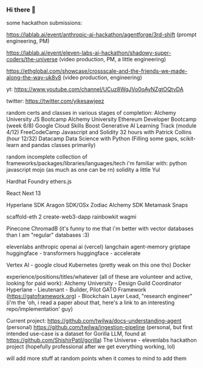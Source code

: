 ### Hi there 👋

some hackathon submissions:

https://lablab.ai/event/anthropic-ai-hackathon/agentforge/3rd-shift (prompt engineering, PM)

https://lablab.ai/event/eleven-labs-ai-hackathon/shadowy-super-coders/the-universe (video production, PM, a little engineering)

https://ethglobal.com/showcase/crossscale-and-the-friends-we-made-along-the-way-uk8v8 (video production, engineering)

yt:
https://www.youtube.com/channel/UCuz8WqJVo0oAyNZgtOQtvDA

twitter:
https://twitter.com/yikesawjeez

random certs and classes in various stages of completion:
Alchemy University JS Bootcamp
Alchemy University Ethereum Developer Bootcamp (week 6/8)
Google Cloud Skills Boost Generative AI Learning Track (module 4/12)
FreeCodeCamp Javascript and Solidity 32 hours with Patrick Collins (hour 12/32)
Datacamp Data Science with Python (Filling some gaps, scikit-learn and pandas classes primarily)

random incomplete collection of frameworks/packages/libraries/languages/tech i'm familiar with:
python
javascript
mojo (as much as one can be rn)
solidity
a little Yul

Hardhat
Foundry
ethers.js

React
Next 13

Hyperlane SDK
Aragon SDK/OSx
Zodiac
Alchemy SDK
Metamask Snaps

scaffold-eth 2
create-web3-dapp
rainbowkit
wagmi

Pinecone
ChromadB  (it's funny to me that i'm better with vector databases than I am "regular" databases :3)

elevenlabs
anthropic
openai
ai (vercel)
langchain
agent-memory
griptape
huggingface - transformers
huggingface - accelerate

Vertex AI - google cloud
Kubernetes (pretty weak on this one tho)
Docker

experience/positions/titles/whatever (all of these are volunteer and active, looking for paid work):
Alchemy University - Design Guild Coordinator
Hyperlane - Lieutenant - Builder, Pilot
GATO Framework (https://gatoframework.org) - Blockchain Layer Lead, "research engineer" (i'm the 'oh, i read a paper about that, here's a link to an interesting repo/implementation' guy)

Current project:
https://github.com/twilwa/docs-understanding-agent (personal)
https://github.com/twilwa/ingestion-pipeline (personal, but first intended use-case is a dataset for Gorilla LLM, found at https://github.com/ShishirPatil/gorilla)
The Universe - elevenlabs hackathon project (hopefully professional after we get everything working, lol)

will add more stuff at random points when it comes to mind to add them



<!--
**twilwa/twilwa** is a ✨ _special_ ✨ repository because its `README.md` (this file) appears on your GitHub profile.

Here are some ideas to get you started:

- 🔭 I’m currently working on ...
- 🌱 I’m currently learning ...
- 👯 I’m looking to collaborate on ...
- 🤔 I’m looking for help with ...
- 💬 Ask me about ...
- 📫 How to reach me: ...
- 😄 Pronouns: ...
- ⚡ Fun fact: ...
-->
